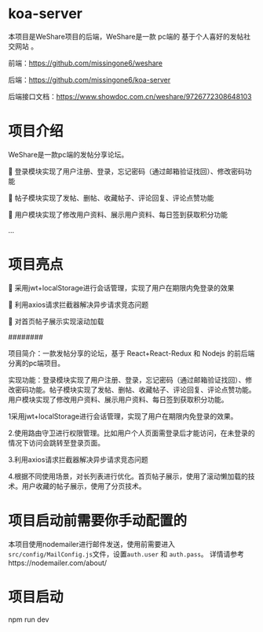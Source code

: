 # koa-server
本项目是WeShare项目的后端，WeShare是一款 pc端的 基于个人喜好的发帖社交网站 。

前端：https://github.com/missingone6/weshare

后端：https://github.com/missingone6/koa-server

后端接口文档：https://www.showdoc.com.cn/weshare/9726772308648103



# 项目介绍

WeShare是一款pc端的发帖分享论坛。

:rocket: 登录模块实现了用户注册、登录，忘记密码（通过邮箱验证找回）、修改密码功能

:rocket: 帖子模块实现了发帖、删帖、收藏帖子、评论回复、评论点赞功能

:rocket: 用户模块实现了修改用户资料、展示用户资料、每日签到获取积分功能

...



# 项目亮点
:rocket: 采用jwt+localStorage进行会话管理，实现了用户在期限内免登录的效果

:rocket: 利用axios请求拦截器解决异步请求竞态问题

:rocket: 对首页帖子展示实现滚动加载

########



项目简介：一款发帖分享的论坛，基于 React+React-Redux 和  Nodejs 的前后端分离的pc端项目。

实现功能：登录模块实现了用户注册、登录，忘记密码（通过邮箱验证找回）、修改密码功能。帖子模块实现了发帖、删帖、收藏帖子、评论回复、评论点赞功能。用户模块实现了修改用户资料、展示用户资料、每日签到获取积分功能。

1采用jwt+localStorage进行会话管理，实现了用户在期限内免登录的效果。

2.使用路由守卫进行权限管理。比如用户个人页面需登录后才能访问，在未登录的情况下访问会跳转至登录页面。

3.利用axios请求拦截器解决异步请求竞态问题

4.根据不同使用场景，对长列表进行优化。首页帖子展示，使用了滚动懒加载的技术。用户收藏的帖子展示，使用了分页技术。



# 项目启动前需要你手动配置的
本项目使用nodemailer进行邮件发送，使用前需要进入`src/config/MailConfig.js`文件，设置`auth.user` 和 `auth.pass`。
详情请参考https://nodemailer.com/about/

# 项目启动
npm run dev

